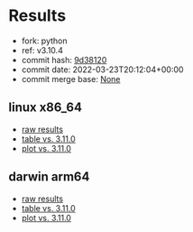 # Results

- fork: python
- ref: v3.10.4
- commit hash: [9d38120](https://github.com/python/cpython/commit/9d38120)
- commit date: 2022-03-23T20:12:04+00:00
- commit merge base: [None](https://github.com/python/cpython/commit/None)

## linux x86_64

- [raw results](bm-20220323-linux-x86_64-python-v3.10.4-3.10.4-9d38120.json)
- [table vs. 3.11.0](bm-20220323-linux-x86_64-python-v3.10.4-3.10.4-9d38120-vs-3.11.0.md)
- [plot vs. 3.11.0](bm-20220323-linux-x86_64-python-v3.10.4-3.10.4-9d38120-vs-3.11.0.png)

## darwin arm64

- [raw results](bm-20220323-darwin-arm64-python-v3.10.4-3.10.4-9d38120.json)
- [table vs. 3.11.0](bm-20220323-darwin-arm64-python-v3.10.4-3.10.4-9d38120-vs-3.11.0.md)
- [plot vs. 3.11.0](bm-20220323-darwin-arm64-python-v3.10.4-3.10.4-9d38120-vs-3.11.0.png)

